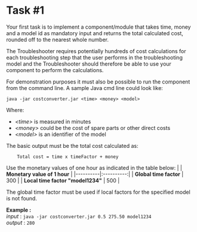 # Task #1
Your first task is to implement a component/module that takes time, money and a model id
as mandatory input and returns the total calculated cost, rounded off to the nearest whole
number.

The Troubleshooter requires potentially hundreds of cost calculations for each
troubleshooting step that the user performs in the troubleshooting model and the
Troubleshooter should therefore be able to use your component to perform the calculations.

For demonstration purposes it must also be possible to run the component from the
command line. A sample Java cmd line could look like:

    java -jar costconverter.jar <time> <money> <model>

Where:
* *\<time>* is measured in minutes
* *\<money>* could be the cost of spare parts or other direct costs
* *\<model>* is an identifier of the model

The basic output must be the total cost calculated as:

        Total cost = time x timeFactor + money

Use the monetary values of one hour as indicated in the table below:
|  | **Monetary value of 1 hour** |
|----------|:----------:|
| **Global time factor** | 300 |
| **Local time factor "model1234"** | 500 |

The global time factor must be used if local factors for the specified model is not found.

**Example :** \
*input* : `java -jar costconverter.jar 0.5 275.50 model1234` \
*output* : `280`